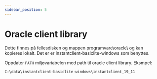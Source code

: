 ```yaml
---
sidebar_position: 5
---
```


# Oracle client library

Dette finnes på fellesdisken og mappen programvare\oracle\ og kan kopieres lokalt. Det er er instantclient-basiclite-windows som benyttes.

Oppdater `PATH` miljøvariabelen med path til oracle client library. Eksmpel:

```shell
C:\data\instantclient-basiclite-windows\instantclient_19_11
````
